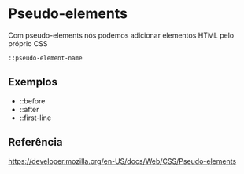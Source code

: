# Pseudo-elements

Com pseudo-elements nós podemos adicionar elementos HTML pelo próprio CSS

`::pseudo-element-name`

## Exemplos

* ::before
* ::after
* ::first-line

## Referência

https://developer.mozilla.org/en-US/docs/Web/CSS/Pseudo-elements